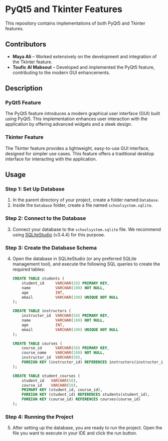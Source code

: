 # PyQt5 and Tkinter Features

This repository contains implementations of both PyQt5 and Tkinter features.

## Contributors

- **Maya Ali** – Worked extensively on the development and integration of the Tkinter feature.
- **Toufic Al Mabsout** – Developed and implemented the PyQt5 feature, contributing to the modern GUI enhancements.

## Description

### PyQt5 Feature
The PyQt5 feature introduces a modern graphical user interface (GUI) built using PyQt5. This implementation enhances user interaction with the application by offering advanced widgets and a sleek design.

### Tkinter Feature
The Tkinter feature provides a lightweight, easy-to-use GUI interface, designed for simpler use cases. This feature offers a traditional desktop interface for interacting with the application.

## Usage

### Step 1: Set Up Database
1. In the parent directory of your project, create a folder named `Database`.
2. Inside the `Database` folder, create a file named `schoolsystem.sqlite`.

### Step 2: Connect to the Database
3. Connect your database to the `schoolsystem.sqlite` file. We recommend using [SQLiteStudio](https://sqlitestudio.pl/) (v3.4.4) for this purpose.

### Step 3: Create the Database Schema
4. Open the database in SQLiteStudio (or any preferred SQLite management tool), and execute the following SQL queries to create the required tables:

    ```sql
    CREATE TABLE students (
        student_id     VARCHAR(50) PRIMARY KEY,
        name           VARCHAR(100) NOT NULL,
        age            INT,
        email          VARCHAR(100) UNIQUE NOT NULL   
    );

    CREATE TABLE instructors (
        instructor_id  VARCHAR(50) PRIMARY KEY,
        name           VARCHAR(100) NOT NULL,
        age            INT,
        email          VARCHAR(100) UNIQUE NOT NULL
    );

    CREATE TABLE courses (
        course_id      VARCHAR(50) PRIMARY KEY,
        course_name    VARCHAR(100) NOT NULL,
        instructor_id  VARCHAR(50),
        FOREIGN KEY (instructor_id) REFERENCES instructors(instructor_id)
    );

    CREATE TABLE student_courses (
        student_id   VARCHAR(50),
        course_id    VARCHAR(50),
        PRIMARY KEY (student_id, course_id),
        FOREIGN KEY (student_id) REFERENCES students(student_id),
        FOREIGN KEY (course_id) REFERENCES courses(course_id)
    );
    ```

### Step 4: Running the Project
5. After setting up the database, you are ready to run the project. Open the file you want to execute in your IDE and click the run button.

